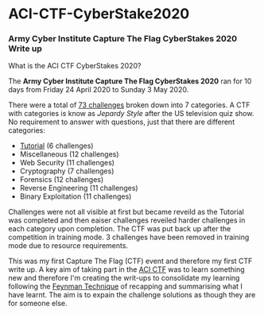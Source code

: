 # ACI-CTF-CyberStake2020
### Army Cyber Institute Capture The Flag CyberStakes 2020 Write up

What is the ACI CTF CyberStakes 2020?

The **Army Cyber Institute Capture The Flag CyberStakes 2020** ran for 10 days from Friday 24 April 2020 to Sunday 3 May 2020.

There were a total of [73 challenges](https://cyberstakes.acictf.com/problems) broken down into 7 categories. A CTF with categories is know as _Jepardy Style_ after the US television quiz show. No requirement to answer with questions, just that there are different categories:

* [Tutorial](https://github.com/adstannard/ACI-CTF-CyberStake2020/tree/master/Tutorial)              (6 challenges)
* Miscellaneous         (12 challenges)
* Web Security          (11 challenges)
* Cryptography          (7 challenges)
* Forensics             (12 challenges)
* Reverse Engineering   (11 challenges)
* Binary Exploitation   (11 challenges)

Challenges were not all visible at first but became reveild as the Tutorial was completed and then eaiser challenges reveiled harder challenges in each category upon completion. The CTF was put back up after the competition in training mode. 3 challenges have been removed in training mode due to resource requirements.

This was my first Capture The Flag (CTF) event and therefore my first CTF write up. A key aim of taking part in the [ACI CTF](https://cyberstakes.acictf.com/news) was to learn something new and therefore I'm creating the writ-ups to consolidate my learning following the [Feynman Technique](https://mattyford.com/blog/2014/1/23/the-feynman-technique-model) of recapping and summarising what I have learnt. The aim is to expain the challenge solutions as though they are for someone else.
